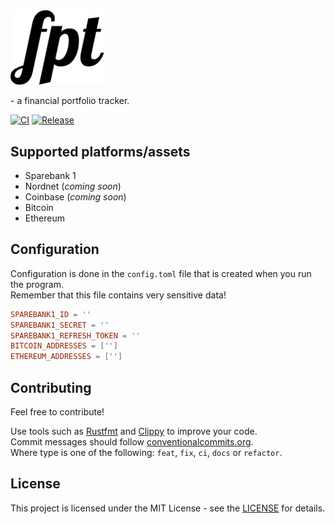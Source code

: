 <picture>
  <source width='150px' srcset='media/logo/vector/default-monochrome-white.svg' media='(prefers-color-scheme: dark)'>
  <img width='150px' src='media/logo/vector/default-monochrome-black.svg'>
</picture>

 
\- a financial portfolio tracker.

[![CI](https://github.com/jonassterud/fpt/actions/workflows/ci.yml/badge.svg)](https://github.com/jonassterud/fpt/actions/workflows/ci.yml)
[![Release](https://github.com/jonassterud/fpt/actions/workflows/release.yml/badge.svg)](https://github.com/jonassterud/fpt/actions/workflows/release.yml)

## Supported platforms/assets
* Sparebank 1
* Nordnet (*coming soon*)
* Coinbase (*coming soon*)
* Bitcoin
* Ethereum

## Configuration
Configuration is done in the `config.toml` file that is created when you run the program.  
Remember that this file contains very sensitive data!
```toml
SPAREBANK1_ID = ''
SPAREBANK1_SECRET = ''
SPAREBANK1_REFRESH_TOKEN = ''
BITCOIN_ADDRESSES = ['']
ETHEREUM_ADDRESSES = ['']
```

## Contributing
Feel free to contribute!

Use tools such as [Rustfmt](https://github.com/rust-lang/rustfmt) and [Clippy](https://github.com/rust-lang/rust-clippy) to improve your code.  
Commit messages should follow [conventionalcommits.org](https://www.conventionalcommits.org).  
Where type is one of the following: `feat`, `fix`, `ci`, `docs` or `refactor`.

## License
This project is licensed under the MIT License - see the [LICENSE](./LICENSE) for details.

